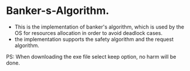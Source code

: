 # Banker-s-Algorithm.
- This is the implementation of banker's algorithm, which is used by the OS for resources allocation in order to avoid deadlock cases. 
- the implementation supports the safety algorithm and the request algorithm.


PS: When downloading the exe file select keep option, no harm will be done. 

